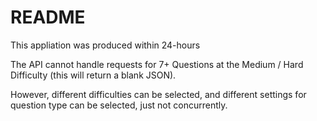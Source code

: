 # README

This appliation was produced within 24-hours


The API cannot handle requests for  7+ Questions at the Medium / Hard Difficulty (this will return a blank JSON).


However, different difficulties can be selected, and different settings for question type can be selected, just not concurrently.
